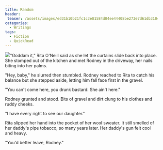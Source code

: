 ```yaml
---
title: Random
header:
 teaser: /assets/images/ed31b10b21fc1c3e81584d04ee44408be273e7d61db3104396f8_640_abuse.jpg
categories:
  - Writings
tags:
  - Fiction
  - QuickRead
---
```

<img src="https://douglangille.github.io/assets/images/ed31b10b21fc1c3e81584d04ee44408be273e7d61db3104396f8_640_abuse.jpg">"Goddam it," Rita O'Neill said as she let the curtains slide back into place. She stomped out of the kitchen and met Rodney in the driveway, her nails biting into her palms.

"Hey, baby," he slurred then stumbled. Rodney reached to  Rita to catch his balance but she stepped aside, letting him fall face first in the gravel.

"You can't come here, you drunk bastard. She ain't here."

Rodney grunted and stood. Bits of gravel and dirt clung to his clothes and ruddy cheeks.

"I have every right to see our daughter."

Rita slipped her hand into the pocket of her wool sweater. It still smelled of her daddy's pipe tobacco, so many years later. Her daddy's gun felt cool and heavy.

"You'd better leave, Rodney."